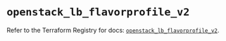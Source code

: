 # `openstack_lb_flavorprofile_v2`

Refer to the Terraform Registry for docs: [`openstack_lb_flavorprofile_v2`](https://registry.terraform.io/providers/terraform-provider-openstack/openstack/3.0.0/docs/resources/lb_flavorprofile_v2).
